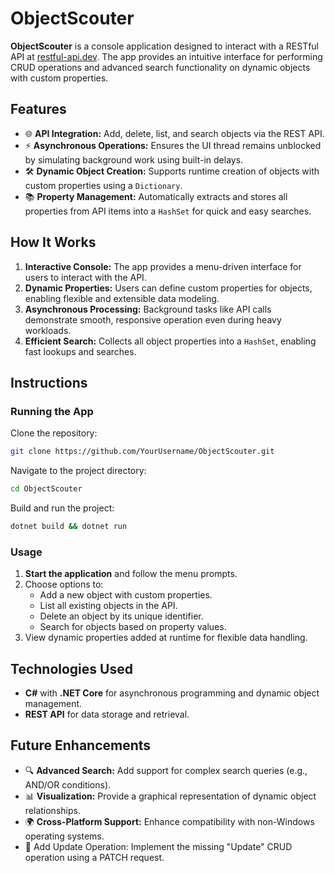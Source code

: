 # ObjectScouter

**ObjectScouter** is a console application designed to interact with a RESTful API at [restful-api.dev](https://restful-api.dev/). The app provides an intuitive interface for performing CRUD operations and advanced search functionality on dynamic objects with custom properties.

## Features

- 🌐 **API Integration:** Add, delete, list, and search objects via the REST API.
- ⚡ **Asynchronous Operations:** Ensures the UI thread remains unblocked by simulating background work using built-in delays.
- 🛠️ **Dynamic Object Creation:** Supports runtime creation of objects with custom properties using a `Dictionary`.
- 📚 **Property Management:** Automatically extracts and stores all properties from API items into a `HashSet` for quick and easy searches.

## How It Works

1. **Interactive Console:** The app provides a menu-driven interface for users to interact with the API.
2. **Dynamic Properties:** Users can define custom properties for objects, enabling flexible and extensible data modeling.
3. **Asynchronous Processing:** Background tasks like API calls demonstrate smooth, responsive operation even during heavy workloads.
4. **Efficient Search:** Collects all object properties into a `HashSet`, enabling fast lookups and searches.

## Instructions

### Running the App

Clone the repository:
```bash
git clone https://github.com/YourUsername/ObjectScouter.git
```

Navigate to the project directory:
```bash
cd ObjectScouter
```

Build and run the project:
```bash
dotnet build && dotnet run
```

### Usage

1. **Start the application** and follow the menu prompts.
2. Choose options to:
   - Add a new object with custom properties.
   - List all existing objects in the API.
   - Delete an object by its unique identifier.
   - Search for objects based on property values.
3. View dynamic properties added at runtime for flexible data handling.

## Technologies Used

- **C#** with **.NET Core** for asynchronous programming and dynamic object management.
- **REST API** for data storage and retrieval.

## Future Enhancements

- 🔍 **Advanced Search:** Add support for complex search queries (e.g., AND/OR conditions).
- 📊 **Visualization:** Provide a graphical representation of dynamic object relationships.
- 🌍 **Cross-Platform Support:** Enhance compatibility with non-Windows operating systems.
- 🔄 Add Update Operation: Implement the missing "Update" CRUD operation using a PATCH request.
